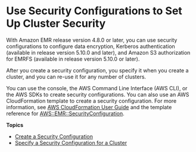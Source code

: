 # Use Security Configurations to Set Up Cluster Security<a name="emr-security-configurations"></a>

With Amazon EMR release version 4\.8\.0 or later, you can use security configurations to configure data encryption, Kerberos authentication \(available in release version 5\.10\.0 and later\), and Amazon S3 authorization for EMRFS \(available in release version 5\.10\.0 or later\)\.

After you create a security configuration, you specify it when you create a cluster, and you can re\-use it for any number of clusters\.

You can use the console, the AWS Command Line Interface \(AWS CLI\), or the AWS SDKs to create security configurations\. You can also use an AWS CloudFormation template to create a security configuration\. For more information, see [AWS CloudFormation User Guide](http://docs.aws.amazon.com/AWSCloudFormation/latest/UserGuide/) and the template reference for [AWS::EMR::SecurityConfiguration](http://docs.aws.amazon.com/AWSCloudFormation/latest/UserGuide/aws-resource-emr-securityconfiguration.html#cfn-emr-securityconfiguration-securityconfiguration)\.

**Topics**
+ [Create a Security Configuration](emr-create-security-configuration.md)
+ [Specify a Security Configuration for a Cluster](emr-specify-security-configuration.md)